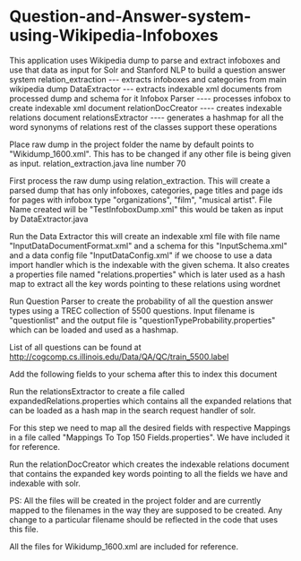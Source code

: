 Question-and-Answer-system-using-Wikipedia-Infoboxes
====================================================

This application uses Wikipedia dump to parse and extract infoboxes and use that data as input for Solr and Stanford NLP to build a question answer system
relation_extraction --- extracts infoboxes and categories from main wikipedia dump
DataExtractor --- extracts indexable xml documents from processed dump and schema for it
Infobox Parser ---- processes infobox to create indexable xml document
relationDocCreator ---- creates indexable relations document
relationsExtractor ---- generates a hashmap for all the word synonyms of relations
rest of the classes support these operations

Place raw dump in the project folder the name by default points to "Wikidump_1600.xml". This has to be changed if any other file is being given as input. relation_extraction.java line number 70

First process the raw dump using relation_extraction. This will create a parsed dump that has only infoboxes, categories, page titles and page ids for pages with infobox type "organizations", "film", "musical artist". File Name created will be "TestInfoboxDump.xml" this would be taken as input by DataExtractor.java

Run the Data Extractor this will create an indexable xml file with file name "InputDataDocumentFormat.xml" and a schema for this "InputSchema.xml" and a data config file "InputDataConfig.xml" if we choose to use a data import handler which is the indexable with the given schema. It also creates a properties file named "relations.properties" which is later used as a hash map to extract all the key words pointing to these relations using wordnet

Run Question Parser to create the probability of all the question answer types using a TREC collection of 5500 questions. Input filename is "questionlist" and the output file is "questionTypeProbability.properties" which can be loaded and used as a hashmap.

List of all questions can be found at
http://cogcomp.cs.illinois.edu/Data/QA/QC/train_5500.label

Add the following fields to your schema after this to index this document

<field name="fieldid" type="text_general_custom" indexed="true" stored="true" multiValued="false"/>
<field name="relations" type="text_general_custom_2" indexed="true" stored="true" multiValued="false"/>	
<field name="entity" type="text_general" indexed="true" stored="true" multiValued="false"/>
<field name="count" type="int" indexed="true" stored="true" multiValued="false"/>

Run the relationsExtractor to create a file called expandedRelations.properties which contains all the expanded relations that can be loaded as a hash map in the search request handler of solr.

For this step we need to map all the desired fields with respective Mappings in a file called "Mappings To Top 150 Fields.properties". We have included it for reference.

Run the relationDocCreator which creates the indexable relations document that contains the expanded key words pointing to all the fields we have and indexable with solr.

PS: All the files will be created in the project folder and are currently mapped to the filenames in the way they are supposed to be created. Any change to a particular filename should be reflected in the code that uses this file.

All the files for Wikidump_1600.xml are included for reference.


